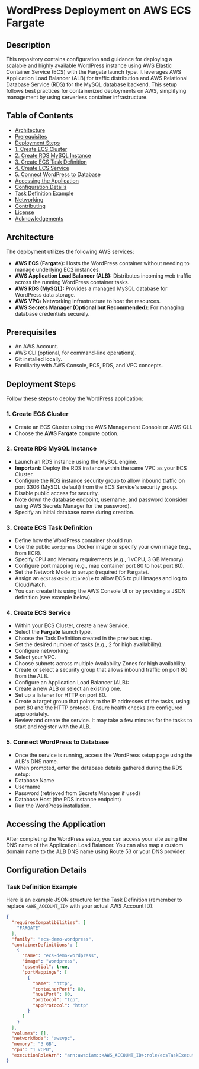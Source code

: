 # WordPress Deployment on AWS ECS Fargate 

 ## Description 

 This repository contains configuration and guidance for deploying a scalable and highly available WordPress instance using AWS Elastic Container Service (ECS) with the Fargate launch type. It leverages AWS Application Load Balancer (ALB) for traffic distribution and AWS Relational Database Service (RDS) for the MySQL database backend. This setup follows best practices for containerized deployments on AWS, simplifying management by using serverless container infrastructure. 

 ## Table of Contents 

 * [Architecture](#architecture) 
 * [Prerequisites](#prerequisites) 
 * [Deployment Steps](#deployment-steps) 
 * [1. Create ECS Cluster](#1-create-ecs-cluster) 
 * [2. Create RDS MySQL Instance](#2-create-rds-mysql-instance) 
 * [3. Create ECS Task Definition](#3-create-ecs-task-definition) 
 * [4. Create ECS Service](#4-create-ecs-service) 
 * [5. Connect WordPress to Database](#5-connect-wordpress-to-database) 
 * [Accessing the Application](#accessing-the-application) 
 * [Configuration Details](#configuration-details) 
 * [Task Definition Example](#task-definition-example) 
 * [Networking](#networking) 
 * [Contributing](#contributing) 
 * [License](#license) 
 * [Acknowledgements](#acknowledgements) 

 ## Architecture 

 The deployment utilizes the following AWS services: 

 * **AWS ECS (Fargate):** Hosts the WordPress container without needing to manage underlying EC2 instances. 
 * **AWS Application Load Balancer (ALB):** Distributes incoming web traffic across the running WordPress container tasks. 
 * **AWS RDS (MySQL):** Provides a managed MySQL database for WordPress data storage. 
 * **AWS VPC:** Networking infrastructure to host the resources. 
 * **AWS Secrets Manager (Optional but Recommended):** For managing database credentials securely. 

 ## Prerequisites 

 * An AWS Account. 
 * AWS CLI (optional, for command-line operations). 
 * Git installed locally. 
 * Familiarity with AWS Console, ECS, RDS, and VPC concepts. 

 ## Deployment Steps 

 Follow these steps to deploy the WordPress application: 

 ### 1. Create ECS Cluster 

 * Create an ECS Cluster using the AWS Management Console or AWS CLI. 
 * Choose the **AWS Fargate** compute option. 

 ### 2. Create RDS MySQL Instance 

 * Launch an RDS instance using the MySQL engine. 
 * **Important:** Deploy the RDS instance within the same VPC as your ECS Cluster. 
 * Configure the RDS instance security group to allow inbound traffic on port 3306 (MySQL default) from the ECS Service's security group. 
 * Disable public access for security. 
 * Note down the database endpoint, username, and password (consider using AWS Secrets Manager for the password). 
 * Specify an initial database name during creation. 

 ### 3. Create ECS Task Definition 

 * Define how the WordPress container should run. 
 * Use the public `wordpress` Docker image or specify your own image (e.g., from ECR). 
 * Specify CPU and Memory requirements (e.g., 1 vCPU, 3 GB Memory). 
 * Configure port mapping (e.g., map container port 80 to host port 80). 
 * Set the Network Mode to `awsvpc` (required for Fargate). 
 * Assign an `ecsTaskExecutionRole` to allow ECS to pull images and log to CloudWatch. 
 * You can create this using the AWS Console UI or by providing a JSON definition (see example below). 

 ### 4. Create ECS Service 

 * Within your ECS Cluster, create a new Service. 
 * Select the **Fargate** launch type. 
 * Choose the Task Definition created in the previous step. 
 * Set the desired number of tasks (e.g., 2 for high availability). 
 * Configure networking: 
 * Select your VPC. 
 * Choose subnets across multiple Availability Zones for high availability. 
 * Create or select a security group that allows inbound traffic on port 80 from the ALB. 
 * Configure an Application Load Balancer (ALB): 
 * Create a new ALB or select an existing one. 
 * Set up a listener for HTTP on port 80. 
 * Create a target group that points to the IP addresses of the tasks, using port 80 and the HTTP protocol. Ensure health checks are configured appropriately. 
 * Review and create the service. It may take a few minutes for the tasks to start and register with the ALB. 

 ### 5. Connect WordPress to Database 

 * Once the service is running, access the WordPress setup page using the ALB's DNS name. 
 * When prompted, enter the database details gathered during the RDS setup: 
 * Database Name 
 * Username 
 * Password (retrieved from Secrets Manager if used) 
 * Database Host (the RDS instance endpoint) 
 * Run the WordPress installation. 

 ## Accessing the Application 

 After completing the WordPress setup, you can access your site using the DNS name of the Application Load Balancer. You can also map a custom domain name to the ALB DNS name using Route 53 or your DNS provider. 

 ## Configuration Details 

 ### Task Definition Example 

 Here is an example JSON structure for the Task Definition (remember to replace `<AWS_ACCOUNT_ID>` with your actual AWS Account ID): 

 ```json 
 { 
   "requiresCompatibilities": [ 
     "FARGATE" 
   ], 
   "family": "ecs-demo-wordpress", 
   "containerDefinitions": [ 
     { 
       "name": "ecs-demo-wordpress", 
       "image": "wordpress", 
       "essential": true, 
       "portMappings": [ 
         { 
           "name": "http", 
           "containerPort": 80, 
           "hostPort": 80, 
           "protocol": "tcp", 
           "appProtocol": "http" 
         } 
       ] 
     } 
   ], 
   "volumes": [], 
   "networkMode": "awsvpc", 
   "memory": "3 GB", 
   "cpu": "1 vCPU", 
   "executionRoleArn": "arn:aws:iam::<AWS_ACCOUNT_ID>:role/ecsTaskExecutionRole" 
 }